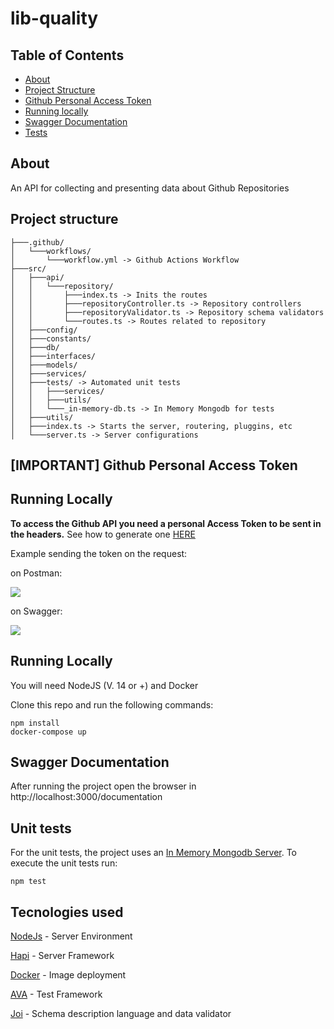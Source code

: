# lib-quality

## Table of Contents

- [About](#about)
- [Project Structure](#structure)
- [Github Personal Access Token](#access_token)
- [Running locally](#run_locally)
- [Swagger Documentation](#docs)
- [Tests](#tests)

## About <a name = "about"></a>

An API for collecting and presenting data about Github Repositories

## Project structure <a name = "structure"></a>

```
├───.github/
│   └───workflows/
│       └───workflow.yml -> Github Actions Workflow
├───src/
│   ├───api/
│   │   └───repository/
│   │       ├───index.ts -> Inits the routes
│   │       ├───repositoryController.ts -> Repository controllers
│   │       ├───repositoryValidator.ts -> Repository schema validators
│   │       └───routes.ts -> Routes related to repository
│   ├───config/
│   ├───constants/
│   ├───db/
│   ├───interfaces/
│   ├───models/
│   ├───services/
│   ├───tests/ -> Automated unit tests
│   │   ├───services/
│   │   ├───utils/
│   │   └───_in-memory-db.ts -> In Memory Mongodb for tests
│   ├───utils/
│   ├───index.ts -> Starts the server, routering, pluggins, etc
│   └───server.ts -> Server configurations
```

## [IMPORTANT] Github Personal Access Token <a name = "access_token"></a>

## Running Locally <a name = "run_locally"></a>

**To access the Github API you need a personal Access Token to be sent in the headers.** See how to generate one [HERE](https://docs.github.com/en/github/authenticating-to-github/creating-a-personal-access-token)

Example sending the token on the request:

on Postman:

<img src="https://user-images.githubusercontent.com/28464939/115126224-e1b2a900-9fa3-11eb-8f0a-96db8e224fa3.png" />

on Swagger:

<img src="https://user-images.githubusercontent.com/28464939/115126280-3e15c880-9fa4-11eb-9722-a1fa68700078.png" />

## Running Locally <a name = "run_locally"></a>

You will need NodeJS (V. 14 or +) and Docker

Clone this repo and run the following commands:

<!-- Don't worry, a local Mongodb will run on a docker container. -->

```
npm install
docker-compose up
```

## Swagger Documentation <a name = "docs"></a>

After running the project open the browser in http://localhost:3000/documentation

## Unit tests <a name = "tests"></a>

For the unit tests, the project uses an [In Memory Mongodb Server](https://github.com/nodkz/mongodb-memory-server). To execute the unit tests run:

```
npm test
```

## Tecnologies used <a name = "techs"></a>

[NodeJs](https://nodejs.org/en/) - Server Environment

[Hapi](https://hapi.dev) - Server Framework

[Docker](https://www.docker.com) - Image deployment

[AVA](https://github.com/avajs/ava) - Test Framework

[Joi](https://joi.dev) - Schema description language and data validator
